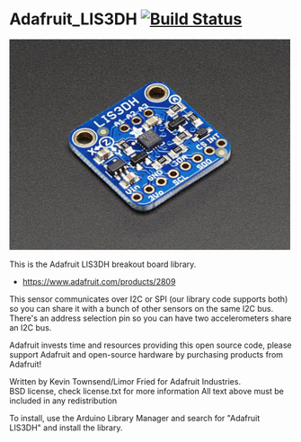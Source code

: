 Adafruit_LIS3DH [![Build Status](https://travis-ci.com/adafruit/Adafruit_LIS3DH.svg?branch=master)](https://travis-ci.com/adafruit/Adafruit_LIS3DH)
================ 

<a href="https://www.adafruit.com/products/2809"><img src="assets/image.jpg?raw=true" width="500px" /></a>

This is the Adafruit LIS3DH breakout board library.
* https://www.adafruit.com/products/2809

This sensor communicates over I2C or SPI (our library code supports both) so you can share it with a bunch of other sensors on the same I2C bus.
There's an address selection pin so you can have two accelerometers share an I2C bus.

Adafruit invests time and resources providing this open source code, please support Adafruit and open-source hardware by purchasing products from Adafruit!

Written by Kevin Townsend/Limor Fried for Adafruit Industries.  
BSD license, check license.txt for more information
All text above must be included in any redistribution

To install, use the Arduino Library Manager and search for "Adafruit LIS3DH" and install the library.
